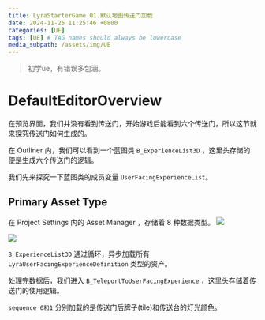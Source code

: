 ```yaml
---
title: LyraStarterGame 01.默认地图传送门加载
date: 2024-11-25 11:25:46 +0800
categories: [UE]
tags: [UE] # TAG names should always be lowercase
media_subpath: /assets/img/UE
---
```


> 初学ue，有错误多包涵。

# DefaultEditorOverview

在预览界面，我们并没有看到传送门，开始游戏后能看到六个传送门，所以这节就来探究传送门如何生成的。

在 Outliner 内，我们可以看到一个蓝图类 `B_ExperienceList3D` ，这里头存储的便是生成六个传送门的逻辑。

我们先来探究一下蓝图类的成员变量 `UserFacingExperienceList`。

## Primary Asset Type
在 Project Settings 内的 Asset Manager ，存储着 8 种数据类型。
![](QQ20241129-101317.png)


![](QQ20241129-101555.png)



`B_ExperienceList3D` 通过循环，异步加载所有 `LyraUserFacingExperienceDefinition` 类型的资产。

处理完数据后，我们进入 `B_TeleportToUserFacingExperience` ，这里头存储着传送门的使用逻辑。

`sequence 0和1` 分别加载的是传送门后牌子(tile)和传送台的灯光颜色。


